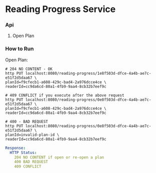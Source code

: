 # Reading Progress Service


### Api

1. Open Plan


### How to Run

Open Plan:
```shell
# 204 NO CONTENT - OK
http PUT localhost:8080/reading-progress/1e8f503d-dfce-4a4b-ae7c-e51f2d5daa67 \
planId=f9cfecb1-a608-429c-bad4-2a976dcce4ce \
readerId=cc9da6cd-80a1-4fb9-9aa4-8cb32b7eef9c 
```

```shell
# 409 CONFLICT if you execute after the above request
http PUT localhost:8080/reading-progress/0e8f503d-dfce-4a4b-ae7c-e51f2d5daa67 \
planId=f9cfecb1-a608-429c-bad4-2a976dcce4ce \
readerId=cc9da6cd-80a1-4fb9-9aa4-8cb32b7eef9c 
```


```shell
# 400 - BAD REQUEST
http PUT localhost:8080/reading-progress/0e8f503d-dfce-4a4b-ae7c-e51f2d5daa67 \
planId=invalid-plan-id \
readerId=cc9da6cd-80a1-4fb9-9aa4-8cb32b7eef9c 
```

```yaml
Response:
  HTTP Status:
    204 NO CONTENT if open or re-open a plan
    400 BAD REQUEST
    409 CONFLICT
```